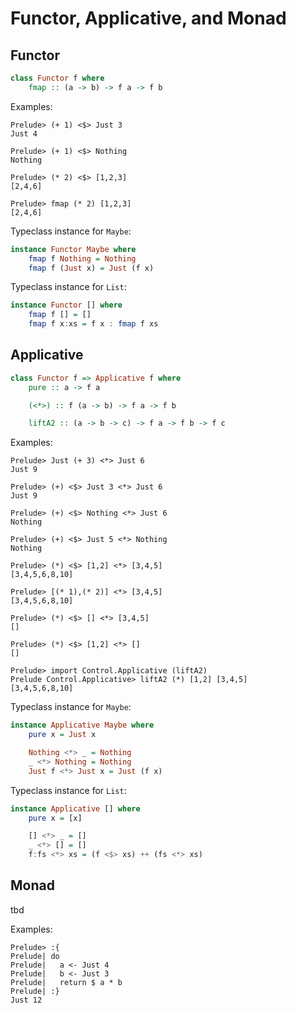 # Functor, Applicative, and Monad

## Functor

```haskell
class Functor f where
    fmap :: (a -> b) -> f a -> f b
```

Examples:

```
Prelude> (+ 1) <$> Just 3
Just 4

Prelude> (+ 1) <$> Nothing
Nothing

Prelude> (* 2) <$> [1,2,3]
[2,4,6]

Prelude> fmap (* 2) [1,2,3]
[2,4,6]
```

Typeclass instance for `Maybe`:

```haskell
instance Functor Maybe where
    fmap f Nothing = Nothing
    fmap f (Just x) = Just (f x)
```

Typeclass instance for `List`:

```haskell
instance Functor [] where
    fmap f [] = []
    fmap f x:xs = f x : fmap f xs
```

## Applicative

```haskell
class Functor f => Applicative f where
    pure :: a -> f a

    (<*>) :: f (a -> b) -> f a -> f b

    liftA2 :: (a -> b -> c) -> f a -> f b -> f c
```

Examples:

```
Prelude> Just (+ 3) <*> Just 6
Just 9

Prelude> (+) <$> Just 3 <*> Just 6
Just 9

Prelude> (+) <$> Nothing <*> Just 6
Nothing

Prelude> (+) <$> Just 5 <*> Nothing
Nothing

Prelude> (*) <$> [1,2] <*> [3,4,5]
[3,4,5,6,8,10]

Prelude> [(* 1),(* 2)] <*> [3,4,5]
[3,4,5,6,8,10]

Prelude> (*) <$> [] <*> [3,4,5]
[]

Prelude> (*) <$> [1,2] <*> []
[]

Prelude> import Control.Applicative (liftA2)
Prelude Control.Applicative> liftA2 (*) [1,2] [3,4,5]
[3,4,5,6,8,10]
```

Typeclass instance for `Maybe`:

```haskell
instance Applicative Maybe where
    pure x = Just x

    Nothing <*> _ = Nothing
    _ <*> Nothing = Nothing
    Just f <*> Just x = Just (f x)
```

Typeclass instance for `List`:

```haskell
instance Applicative [] where
    pure x = [x]

    [] <*> _ = []
    _ <*> [] = []
    f:fs <*> xs = (f <$> xs) ++ (fs <*> xs)
```

## Monad

tbd

Examples:

```
Prelude> :{
Prelude| do
Prelude|   a <- Just 4
Prelude|   b <- Just 3
Prelude|   return $ a * b
Prelude| :}
Just 12
```
